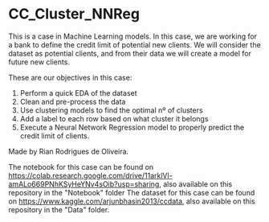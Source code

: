 # CC_Cluster_NNReg
This is a case in Machine Learning models. In this case, we are working for a bank to define the credit limit of potential new clients. We will consider the dataset as potential clients, and from their data we will create a model for future new clients.

These are our objectives in this case:

1) Perform a quick EDA of the dataset
2) Clean and pre-process the data
3) Use clustering models to find the optimal nº of clusters
4) Add a label to each row based on what cluster it belongs
5) Execute a Neural Network Regression model to properly predict the credit limit of clients.

Made by Rian Rodrigues de Oliveira.

The notebook for this case can be found on https://colab.research.google.com/drive/11arklVl-amALo669PNhKSyHeYNv4sOib?usp=sharing, also available on this repository in the "Notebook" folder
The dataset for this case can be found on https://www.kaggle.com/arjunbhasin2013/ccdata, also available on this repository in the "Data" folder.

